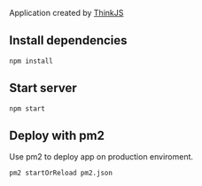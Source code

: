 
Application created by [ThinkJS](http://www.thinkjs.org)

## Install dependencies





```
npm install
```

## Start server

```
npm start
```

## Deploy with pm2

Use pm2 to deploy app on production enviroment.

```
pm2 startOrReload pm2.json
```
